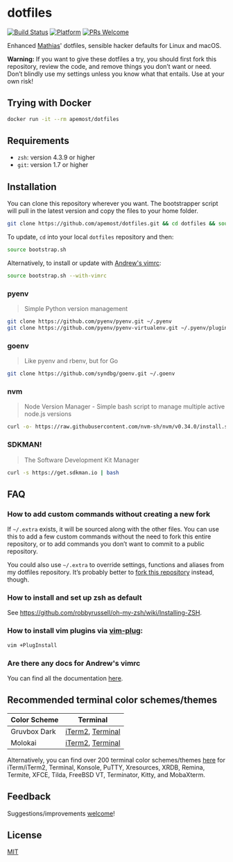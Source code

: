 # dotfiles

[![Build Status](https://travis-ci.com/apemost/dotfiles.svg?branch=master)](https://travis-ci.com/apemost/dotfiles)
[![Platform](https://img.shields.io/badge/platform-linux%20%7C%20macos-brightgreen.svg)](https://github.com/apemost/dotfiles)
[![PRs Welcome](https://img.shields.io/badge/pull%20requests-welcome-brightgreen.svg)](https://github.com/apemost/dotfiles/pulls)

Enhanced [Mathias](https://mathiasbynens.be)' dotfiles,
sensible hacker defaults for Linux and macOS.

**Warning:**
If you want to give these dotfiles a try, you should first fork this
repository, review the code, and remove things you don’t want or need. Don’t
blindly use my settings unless you know what that entails.
Use at your own risk!

## Trying with Docker

```bash
docker run -it --rm apemost/dotfiles
```

## Requirements

- `zsh`: version 4.3.9 or higher
- `git`: version 1.7 or higher

## Installation

You can clone this repository wherever you want. The bootstrapper script will
pull in the latest version and copy the files to your home folder.

```bash
git clone https://github.com/apemost/dotfiles.git && cd dotfiles && source bootstrap.sh
```

To update, `cd` into your local `dotfiles` repository and then:

```bash
source bootstrap.sh
```

Alternatively, to install or update with [Andrew's vimrc](https://github.com/apemost/vimrc):

```bash
source bootstrap.sh --with-vimrc
```

### pyenv

> Simple Python version management

```bash
git clone https://github.com/pyenv/pyenv.git ~/.pyenv
git clone https://github.com/pyenv/pyenv-virtualenv.git ~/.pyenv/plugins/pyenv-virtualenv
```

### goenv

> Like pyenv and rbenv, but for Go

```bash
git clone https://github.com/syndbg/goenv.git ~/.goenv
```

### nvm

> Node Version Manager - Simple bash script to manage multiple active node.js versions

```bash
curl -o- https://raw.githubusercontent.com/nvm-sh/nvm/v0.34.0/install.sh | bash
```

### SDKMAN!

> The Software Development Kit Manager

```bash
curl -s https://get.sdkman.io | bash
```

## FAQ

### How to add custom commands without creating a new fork

If `~/.extra` exists, it will be sourced along with the other files. You can
use this to add a few custom commands without the need to fork this entire
repository, or to add commands you don’t want to commit to a public repository.

You could also use `~/.extra` to override settings, functions and aliases from
my dotfiles repository. It’s probably better to [fork this repository](https://github.com/apemost/dotfiles/fork)
instead, though.

### How to install and set up zsh as default

See <https://github.com/robbyrussell/oh-my-zsh/wiki/Installing-ZSH>.

### How to install vim plugins via [vim-plug](https://github.com/junegunn/vim-plug):

```bash
vim +PlugInstall
```

### Are there any docs for Andrew's vimrc

You can find all the documentation [here](https://github.com/apemost/vimrc).

## Recommended terminal color schemes/themes

| Color Scheme | Terminal                                                                                                                                                                                                               |
| ------------ | ---------------------------------------------------------------------------------------------------------------------------------------------------------------------------------------------------------------------- |
| Gruvbox Dark | [iTerm2](https://github.com/mbadolato/iTerm2-Color-Schemes/blob/master/schemes/Gruvbox%20Dark.itermcolors), [Terminal](https://github.com/mbadolato/iTerm2-Color-Schemes/blob/master/terminal/Gruvbox%20Dark.terminal) |
| Molokai      | [iTerm2](https://github.com/mbadolato/iTerm2-Color-Schemes/blob/master/schemes/Molokai.itermcolors), [Terminal](https://github.com/mbadolato/iTerm2-Color-Schemes/blob/master/terminal/Molokai.terminal)               |

Alternatively, you can find over 200 terminal color schemes/themes [here](https://github.com/mbadolato/iTerm2-Color-Schemes)
for iTerm/iTerm2, Terminal, Konsole, PuTTY, Xresources, XRDB, Remina, Termite,
XFCE, Tilda, FreeBSD VT, Terminator, Kitty, and MobaXterm.

## Feedback

Suggestions/improvements [welcome](https://github.com/apemost/dotfiles/issues)!

## License

[MIT](LICENSE)
